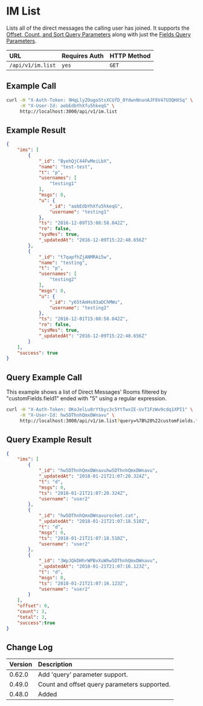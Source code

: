 # IM List

Lists all of the direct messages the calling user has joined. It supports the [Offset, Count, and Sort Query Parameters](../../offset-and-count-and-sort-info/) along with just the [Fields Query Parameters](../../query-and-fields-info/).

| URL | Requires Auth | HTTP Method |
| :--- | :--- | :--- |
| `/api/v1/im.list` | `yes` | `GET` |

## Example Call

```bash
curl -H "X-Auth-Token: 9HqLlyZOugoStsXCUfD_0YdwnNnunAJF8V47U3QHXSq" \
     -H "X-User-Id: aobEdbYhXfu5hkeqG" \
     http://localhost:3000/api/v1/im.list
```

## Example Result

```json
{
    "ims": [
        {
            "_id": "ByehQjC44FwMeiLbX",
            "name": "test-test",
            "t": "p",
            "usernames": [
                "testing1"
            ],
            "msgs": 0,
            "u": {
                "_id": "aobEdbYhXfu5hkeqG",
                "username": "testing1"
            },
            "ts": "2016-12-09T15:08:58.042Z",
            "ro": false,
            "sysMes": true,
            "_updatedAt": "2016-12-09T15:22:40.656Z"
        },
        {
            "_id": "t7qapfhZjANMRAi5w",
            "name": "testing",
            "t": "p",
            "usernames": [
                "testing2"
            ],
            "msgs": 0,
            "u": {
                "_id": "y65tAmHs93aDChMWu",
                "username": "testing2"
            },
            "ts": "2016-12-01T15:08:58.042Z",
            "ro": false,
            "sysMes": true,
            "_updatedAt": "2016-12-09T15:22:40.656Z"
        }
    ],
    "success": true
}
```

## Query Example Call 

This example shows a list of Direct Messages' Rooms filtered by "customFields.field1" ended with "5" using a regular expression.

```bash
curl -H "X-Auth-Token: OKoJelLu8rYtbyc3c5YtTwxIE-UvT1FzWv9cdq1XPI1" \
     -H "X-User-Id: hw5DThnhQmxDWnavu" \
     http://localhost:3000/api/v1/im.list?query=%7B%20%22customFields.field1%22%3A%20%7B%20%22%24regex%22%3A%20%22%28.*%295%24%22%20%7D%20%7D
```

## Query Example Result

```json
{
	"ims": [
		{
			"_id": "hw5DThnhQmxDWnavuhw5DThnhQmxDWnavu",
			"_updatedAt": "2018-01-21T21:07:20.324Z",
			"t": "d",
			"msgs": 0,
			"ts": "2018-01-21T21:07:20.324Z",
			"username": "user2"
		},
		{
			"_id": "hw5DThnhQmxDWnavurocket.cat",
			"_updatedAt": "2018-01-21T21:07:18.510Z",
			"t": "d",
			"msgs": 0,
			"ts": "2018-01-21T21:07:18.510Z",
			"username": "user2"
		},
		{
			"_id": "3WpJQkDHhrWPBvXuWhw5DThnhQmxDWnavu",
			"_updatedAt": "2018-01-21T21:07:16.123Z",
			"t": "d",
			"msgs": 0,
			"ts": "2018-01-21T21:07:16.123Z",
			"username": "user2"
		}
	],
	"offset": 0,
	"count": 3,
	"total": 3,
	"success":true
}
```


## Change Log

| Version | Description |
| :--- | :--- |
| 0.62.0 | Add 'query' parameter support. |
| 0.49.0 | Count and offset query parameters supported. |
| 0.48.0 | Added |
